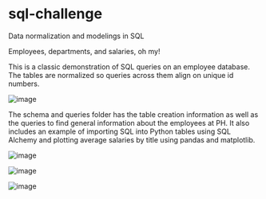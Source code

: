 # sql-challenge
Data normalization and modelings in SQL


Employees, departments, and salaries, oh my!

This is a classic demonstration of SQL queries on an employee database. The tables are normalized so queries across them align on unique id numbers.

![image](https://user-images.githubusercontent.com/79419060/122601401-17b4ed80-d026-11eb-8d0d-2e6be5f2d0df.png)

The schema and queries folder has the table creation information as well as the queries to find general information about the employees at PH. It also includes an example of importing SQL into Python tables using SQL Alchemy and plotting average salaries by title using pandas and matplotlib.


![image](https://user-images.githubusercontent.com/79419060/122605405-40d87c80-d02c-11eb-806e-384bc83b7432.png)


![image](https://user-images.githubusercontent.com/79419060/122605422-4635c700-d02c-11eb-9fc1-ddec920e12f3.png)


![image](https://user-images.githubusercontent.com/79419060/122605363-30280680-d02c-11eb-9c3c-77d3ad4f386f.png)

